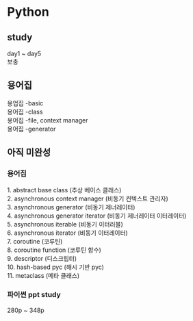 <h1>Python</h1>

<h2> study </h2>
day1 ~ day5<br/>
보충<br/>
<h2> 용어집 </h2>
용업집 -basic<br/>
용어집 -class<br/>
용어집 -file, context manager<br/>
용어집 -generator<br/>


<h2> 아직 미완성</h2>
<h3>용어집 </h3>
1. abstract base class (추상 베이스 클래스)<br/>
2. asynchronous context manager (비동기 컨텍스트 관리자)<br/>
3. asynchronous generator (비동기 제너레이터)<br/>
4. asynchronous generator iterator (비동기 제너레이터 이터레이터)<br/>
5. asynchronous iterable (비동기 이터러블)<br/>
6. asynchronous iterator (비동기 이터레이터)<br/>
7. coroutine (코루틴)<br/>
8. coroutine function (코루틴 함수)<br/>
9. descriptor (디스크립터)<br/>
10. hash-based pyc (해시 기반 pyc)<br/>
11. metaclass (메타 클래스)<br/>

<h3> 파이썬 ppt study  </h3>
280p ~ 348p 
